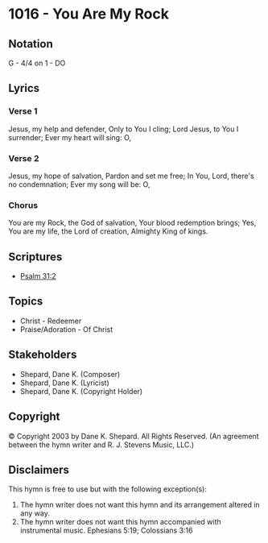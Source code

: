 # 1016 - You Are My Rock

## Notation

G - 4/4 on 1 - DO

## Lyrics

### Verse 1

Jesus, my help and defender, Only to You I cling; Lord Jesus, to You I surrender; Ever my heart will sing: O,

### Verse 2

Jesus, my hope of salvation, Pardon and set me free; In You, Lord, there's no condemnation; Ever my song will be: O,

### Chorus

You are my Rock, the God of salvation, Your blood redemption brings; Yes, You are my life, the Lord of creation, Almighty King of kings.


## Scriptures

- [Psalm 31:2](https://www.biblegateway.com/passage/?search=Psalm%2031%3A2)

## Topics

- Christ - Redeemer
- Praise/Adoration - Of Christ

## Stakeholders

- Shepard, Dane K. (Composer)
- Shepard, Dane K. (Lyricist)
- Shepard, Dane K. (Copyright Holder)

## Copyright

© Copyright 2003 by Dane K. Shepard. All Rights Reserved.
(An agreement between the hymn writer and R. J. Stevens Music, LLC.)

## Disclaimers

This hymn is free to use but with the following exception(s):
1. The hymn writer does not want this hymn and its arrangement altered in any way.
2. The hymn writer does not want this hymn accompanied with instrumental music.
Ephesians 5:19; Colossians 3:16

